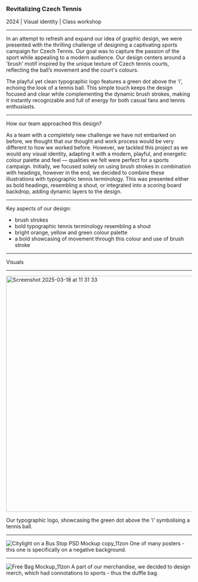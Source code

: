 ### Revitalizing Czech Tennis

2024 | Visual identity | Class workshop

---

In an attempt to refresh and expand our idea of graphic design, we were presented with the thrilling challenge of designing a captivating sports campaign for Czech Tennis. Our goal was to capture the passion of the sport while appealing to a modern audience. Our design centers around a 'brush' motif inspired by the unique texture of Czech tennis courts, reflecting the ball’s movement and the court's colours.

The playful yet clean typographic logo features a green dot above the ‘i’, echoing the look of a tennis ball. This simple touch keeps the design focused and clear while complementing the dynamic brush strokes, making it instantly recognizable and full of energy for both casual fans and tennis enthusiasts.

---

How our team approached this design? 

As a team with a completely new challenge we have not embarked on before, we thought that our thought and work process would be very different to how we worked before. However, we tackled this project as we would any visual identity, adapting it with a modern, playful, and energetic colour palette and feel — qualities we felt were perfect for a sports campaign. Initially, we focused solely on using brush strokes in combination with headings, however in the end, we decided to combine these illustrations with typographic tennis terminology. This was presented either as bold headings, resembling a shout, or integrated into a scoring board backdrop, adding dynamic layers to the design.

---

Key aspects of our design: 

- brush strokes
- bold typographic tennis terminology resembling a shout
- bright orange, yellow and green colour palette
- a bold showcasing of movement through this colour and use of brush stroke

---

Visuals

---

<img width="639" alt="Screenshot 2025-03-18 at 11 31 33" src="https://github.com/user-attachments/assets/85cf9369-9ffd-498c-a2c1-f280e69def78" />

Our typographic logo, showcasing the green dot above the ‘i’ symbolising a tennis ball.

---

![Citylight on a Bus Stop PSD Mockup copy_11zon](https://github.com/user-attachments/assets/b737d1e3-1781-4fe8-923b-fb26ff4839bc)
One of many posters - this one is specifically on a negative background. 

---

![Free Bag Mockup_11zon](https://github.com/user-attachments/assets/e4cac727-9155-4d45-994a-0d0f8cd14f6f)
A part of our merchandise, we decided to design merch, which had connotations to sports - thus the duffle bag. 
